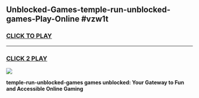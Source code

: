 
## Unblocked-Games-temple-run-unblocked-games-Play-Online #vzw1t
<h3>
<a href="https://news.freeplayer.one?title=temple-run-unblocked-games&ref=3">CLICK TO PLAY</a></h3>
<hr>

<h3>
<a href="https://news.freeplayer.one?title=temple-run-unblocked-games&ref=3">CLICK 2 PLAY</a>
  
</h3>

<a href="https://news.freeplayer.one?title=temple-run-unblocked-games&ref=3"><img src="https://clearcache.store/games.png"></a>


**temple-run-unblocked-games games unblocked: Your Gateway to Fun and Accessible Online Gaming**
